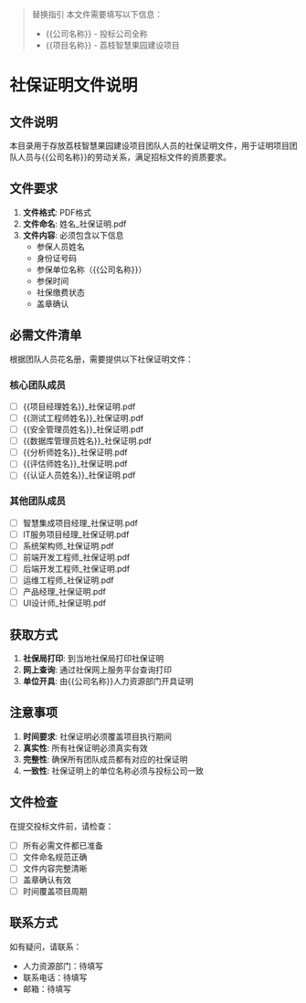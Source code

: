 > 替换指引
> 本文件需要填写以下信息：
> - {{公司名称}} - 投标公司全称
> - {{项目名称}} - 荔枝智慧果园建设项目

# 社保证明文件说明

## 文件说明
本目录用于存放荔枝智慧果园建设项目团队人员的社保证明文件，用于证明项目团队人员与{{公司名称}}的劳动关系，满足招标文件的资质要求。

## 文件要求
1. **文件格式**: PDF格式
2. **文件命名**: 姓名_社保证明.pdf
3. **文件内容**: 必须包含以下信息
   - 参保人员姓名
   - 身份证号码
   - 参保单位名称（{{公司名称}}）
   - 参保时间
   - 社保缴费状态
   - 盖章确认

## 必需文件清单
根据团队人员花名册，需要提供以下社保证明文件：

### 核心团队成员
- [ ] {{项目经理姓名}}_社保证明.pdf
- [ ] {{测试工程师姓名}}_社保证明.pdf
- [ ] {{安全管理员姓名}}_社保证明.pdf
- [ ] {{数据库管理员姓名}}_社保证明.pdf
- [ ] {{分析师姓名}}_社保证明.pdf
- [ ] {{评估师姓名}}_社保证明.pdf
- [ ] {{认证人员姓名}}_社保证明.pdf

### 其他团队成员
- [ ] 智慧集成项目经理_社保证明.pdf
- [ ] IT服务项目经理_社保证明.pdf
- [ ] 系统架构师_社保证明.pdf
- [ ] 前端开发工程师_社保证明.pdf
- [ ] 后端开发工程师_社保证明.pdf
- [ ] 运维工程师_社保证明.pdf
- [ ] 产品经理_社保证明.pdf
- [ ] UI设计师_社保证明.pdf

## 获取方式
1. **社保局打印**: 到当地社保局打印社保证明
2. **网上查询**: 通过社保网上服务平台查询打印
3. **单位开具**: 由{{公司名称}}人力资源部门开具证明

## 注意事项
1. **时间要求**: 社保证明必须覆盖项目执行期间
2. **真实性**: 所有社保证明必须真实有效
3. **完整性**: 确保所有团队成员都有对应的社保证明
4. **一致性**: 社保证明上的单位名称必须与投标公司一致

## 文件检查
在提交投标文件前，请检查：
- [ ] 所有必需文件都已准备
- [ ] 文件命名规范正确
- [ ] 文件内容完整清晰
- [ ] 盖章确认有效
- [ ] 时间覆盖项目周期

## 联系方式
如有疑问，请联系：
- 人力资源部门：待填写
- 联系电话：待填写
- 邮箱：待填写

